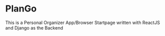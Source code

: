 # PlanGo
 This is a Personal Organizer App/Browser Startpage written with ReactJS and Django as the Backend
